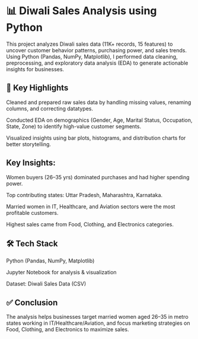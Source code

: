 # 📊 Diwali Sales Analysis using Python

This project analyzes Diwali sales data (11K+ records, 15 features) to uncover customer behavior patterns, purchasing power, and sales trends. Using Python (Pandas, NumPy, Matplotlib), I performed data cleaning, preprocessing, and exploratory data analysis (EDA) to generate actionable insights for businesses.

## 🔑 Key Highlights

Cleaned and prepared raw sales data by handling missing values, renaming columns, and correcting datatypes.

Conducted EDA on demographics (Gender, Age, Marital Status, Occupation, State, Zone) to identify high-value customer segments.

Visualized insights using bar plots, histograms, and distribution charts for better storytelling.

## Key Insights:

Women buyers (26–35 yrs) dominated purchases and had higher spending power.

Top contributing states: Uttar Pradesh, Maharashtra, Karnataka.

Married women in IT, Healthcare, and Aviation sectors were the most profitable customers.

Highest sales came from Food, Clothing, and Electronics categories.

## 🛠️ Tech Stack

Python (Pandas, NumPy, Matplotlib)

Jupyter Notebook for analysis & visualization

Dataset: Diwali Sales Data (CSV)

## ✅ Conclusion
The analysis helps businesses target married women aged 26–35 in metro states working in IT/Healthcare/Aviation, and focus marketing strategies on Food, Clothing, and Electronics to maximize sales.


